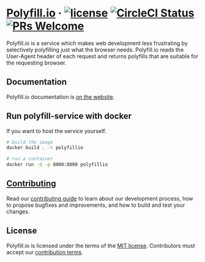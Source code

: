# [Polyfill.io][website] &middot; [![license][license-badge]][license] [![CircleCI Status][circle-ci-badge]][circle-ci] [![PRs Welcome][pull-requests-badge]][contributing guide]

Polyfill.io is a service which makes web development less frustrating by selectively polyfilling just what the browser needs.
Polyfill.io reads the User-Agent header of each request and returns polyfills that are suitable for the requesting browser.

## Documentation

Polyfill.io documentation is [on the website][website].

## Run polyfill-service with docker

If you want to host the service yourself.

```sh
# build the image
docker build . -t polyfillio

# run a container
docker run -d -p 8080:8080 polyfillio
```

## [Contributing][contributing guide]

Read our [contributing guide] to learn about our development process, how to propose bugfixes and improvements, and how to build and test your changes.

## License

Polyfill.io is licensed under the terms of the [MIT license][license]. Contributors must accept our [contribution terms].

[circle-ci]: https://circleci.com/gh/Financial-Times/polyfill-service
[circle-ci-badge]: https://circleci.com/gh/Financial-Times/polyfill-service.svg?style=shield&circle-token=88c37ba36676a8b01945fded105a973925c46f12
[contributing guide]: ./.github/CONTRIBUTING.md
[contribution terms]: ./.github/contribution_licence_agreement.md
[license]: ./LICENSE.md
[license-badge]: https://img.shields.io/badge/license-MIT-blue.svg
[pull-requests-badge]: https://img.shields.io/badge/PRs-welcome-brightgreen.svg
[website]: https://polyfill.io
